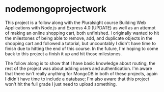 # nodemongoprojectwork

This project is a follow along with the Pluralsight course Building Web Applications with Node.js and Express 4.0 (UPDATE) as well as an attempt of making an online shopping cart, both unfinished. I originally wanted to hit the milestones of being able to remove, add, and duplicate objects in the shopping cart and followed a tutorial, but uncountably I didn't have time to finish due to hitting the end of this course. In the future, I'm hoping to come back to this project a finish it up and hit those milestones.

The follow along is to show that I have basic knowledge about routing, the rest of the project was about adding users and authentication. I'm aware that there isn't really anything for MongoDB in both of these projects, again I didn't have time to include a database; I'm also aware that this project won't hit the full grade I just need to upload something. 

